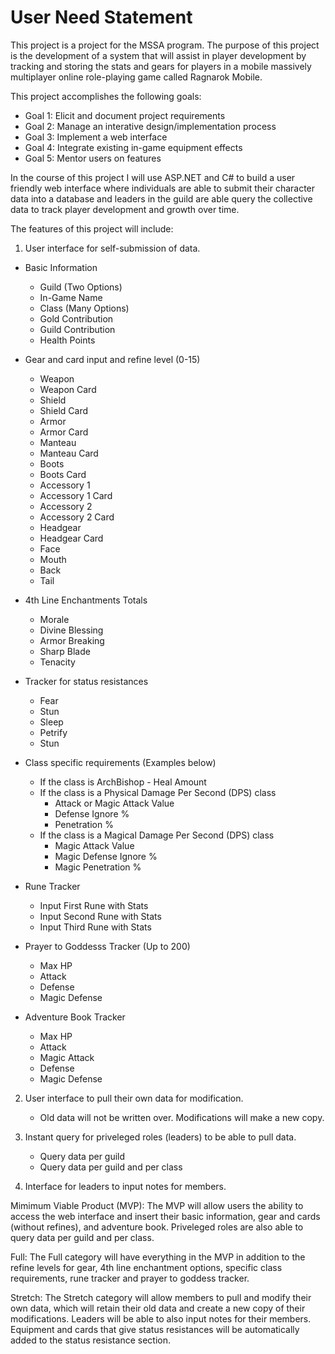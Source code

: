 # User Need Statement
This project is a project for the MSSA program.  The purpose of this project is the development of a system that will assist in player development by tracking and storing the stats and gears for players in a mobile massively multiplayer online role-playing game called Ragnarok Mobile.

This project accomplishes the following goals:

- Goal 1: Elicit and document project requirements
- Goal 2: Manage an interative design/implementation process
- Goal 3: Implement a web interface
- Goal 4: Integrate existing in-game equipment effects
- Goal 5: Mentor users on features

In the course of this project I will use ASP.NET and C# to build a user friendly web interface where individuals are able to submit their character data into a database and leaders in the guild are able query the collective data to track player development and growth over time.

The features of this project will include:

1) User interface for self-submission of data.

- Basic Information
	- Guild (Two Options)
	- In-Game Name
	- Class (Many Options)
	- Gold Contribution
	- Guild Contribution
	- Health Points

- Gear and card input and refine level (0-15)
	- Weapon
	- Weapon Card
	- Shield
	- Shield Card
	- Armor
	- Armor Card
	- Manteau
	- Manteau Card
	- Boots
	- Boots Card
	- Accessory 1
	- Accessory 1 Card
	- Accessory 2
	- Accessory 2 Card
	- Headgear
	- Headgear Card
	- Face
	- Mouth
	- Back
	- Tail
	
- 4th Line Enchantments Totals
	- Morale
	- Divine Blessing
	- Armor Breaking
	- Sharp Blade
	- Tenacity

- Tracker for status resistances 
	- Fear
	- Stun
	- Sleep
	- Petrify
	- Stun
	
- Class specific requirements (Examples below)
	- If the class is ArchBishop - Heal Amount
	- If the class is a Physical Damage Per Second (DPS) class 
		- Attack or Magic Attack Value
		- Defense Ignore %
		- Penetration %
	- If the class is a Magical Damage Per Second (DPS) class
		- Magic Attack Value
		- Magic Defense Ignore %
		- Magic Penetration %

- Rune Tracker
	- Input First Rune with Stats
	- Input Second Rune with Stats
	- Input Third Rune with Stats
	
- Prayer to Goddesss Tracker (Up to 200)
	- Max HP
	- Attack
	- Defense
	- Magic Defense
	
- Adventure Book Tracker
	- Max HP
	- Attack
	- Magic Attack
	- Defense
	- Magic Defense
	
2) User interface to pull their own data for modification.
	- Old data will not be written over.  Modifications will make a new copy. 

3) Instant query for priveleged roles (leaders) to be able to pull data.
	- Query data per guild
	- Query data per guild and per class
	
4) Interface for leaders to input notes for members.

Mimimum Viable Product (MVP): The MVP will allow users the ability to access the web interface and insert their basic information, gear and cards (without refines), and adventure book.  Priveleged roles are also able to query data per guild and per class.  

Full: The Full category will have everything in the MVP in addition to the refine levels for gear, 4th line enchantment options, specific class requirements, rune tracker and prayer to goddess tracker.

Stretch: The Stretch category will allow members to pull and modify their own data, which will retain their old data and create a new copy of their modifications.  Leaders will be able to also input notes for their members.  Equipment and cards that give status resistances will be automatically added to the status resistance section.

